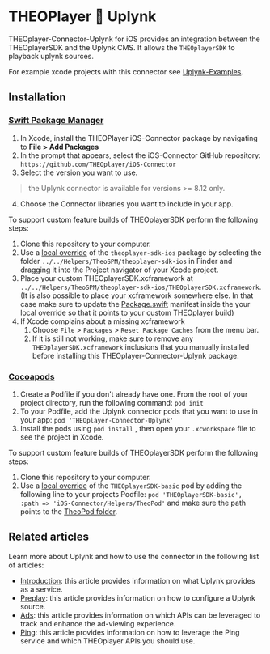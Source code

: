 # THEOPlayer 🤝 Uplynk

THEOplayer-Connector-Uplynk for iOS provides an integration between the THEOplayerSDK and the Uplynk CMS. It allows the `THEOplayerSDK` to playback uplynk sources.

For example xcode projects with this connector see [Uplynk-Examples](../Uplynk-Examples/README.md).

## Installation

### [Swift Package Manager](https://swift.org/package-manager/)

1. In Xcode, install the THEOPlayer iOS-Connector package by navigating to **File > Add Packages**
2. In the prompt that appears, select the iOS-Connector GitHub repository: `https://github.com/THEOplayer/iOS-Connector`
3. Select the version you want to use. 
> the Uplynk connector is available for versions >= 8.12 only.

4. Choose the Connector libraries you want to include in your app.

To support custom feature builds of THEOplayerSDK perform the following steps:

1. Clone this repository to your computer.
2. Use a [local override](https://developer.apple.com/documentation/xcode/editing-a-package-dependency-as-a-local-package) of the `theoplayer-sdk-ios` package by selecting the folder `../../Helpers/TheoSPM/theoplayer-sdk-ios` in Finder and dragging it into the Project navigator of your Xcode project.
3. Place your custom THEOplayerSDK.xcframework at `../../Helpers/TheoSPM/theoplayer-sdk-ios/THEOplayerSDK.xcframework`. (It is also possible to place your xcframework somewhere else. In that case make sure to update the [Package.swift](../../Helpers/TheoSPM/theoplayer-sdk-ios/Package.swift) manifest inside the your local override so that it points to your custom THEOplayer build)
4. If Xcode complains about a missing xcframework
   1. Choose `File` > `Packages` > `Reset Package Caches` from the menu bar.
   2. If it is still not working, make sure to remove any `THEOplayerSDK.xcframework` inclusions that you manually installed before installing this THEOplayer-Connector-Uplynk package.

### [Cocoapods](https://guides.cocoapods.org/using/getting-started.html#getting-started)

1. Create a Podfile if you don't already have one. From the root of your project directory, run the following command: `pod init`
2. To your Podfile, add the Uplynk connector pods that you want to use in your app: `pod 'THEOplayer-Connector-Uplynk'`
3. Install the pods using `pod install` , then open your `.xcworkspace` file to see the project in Xcode.

To support custom feature builds of THEOplayerSDK perform the following steps:

1. Clone this repository to your computer.
2. Use a [local override](https://guides.cocoapods.org/using/the-podfile.html#using-the-files-from-a-folder-local-to-the-machine) of the `THEOplayerSDK-basic` pod by adding the following line to your projects Podfile: `pod 'THEOplayerSDK-basic', :path => 'iOS-Connector/Helpers/TheoPod'` and make sure the path points to the [TheoPod folder](../../Helpers/TheoPod).


## Related articles 

Learn more about Uplynk and how to use the connector in the following list of articles: 

- [Introduction](../Uplynk/docs/00-introduction.md): this article provides information on what Uplynk provides as a service.
- [Preplay](../Uplynk/docs/01-preplay.md): this article provides information on how to configure a Uplynk source.
- [Ads](../Uplynk/docs/02-ads.md): this article provides information on which APIs can be leveraged to track and enhance the ad-viewing experience.
- [Ping](../Uplynk/docs/03-ping.md): this article provides information on how to leverage the Ping service and which THEOplayer APIs you should use.

